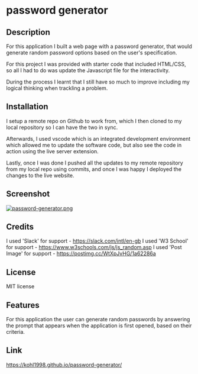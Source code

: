 # password generator

## Description

For this application I built a web page with a password generator, that would generate random password options based on the user's specification. 

For this project I was provided with starter code that included HTML/CSS, so all I had to do was update the Javascript file for the interactivity. 

During the process I learnt that I still have so much to improve including my logical thinking when trackling a problem. 

## Installation

I setup a remote repo on Github to work from, which I then cloned to my local repository so I can have the two in sync. 

Afterwards, I used vscode which is an integrated development environment which allowed me to update the software code, but also see the code in action using the live server extension. 

Lastly, once I was done I pushed all the updates to my remote repository from my local repo using commits, and once I was happy I deployed the changes to the live website.

## Screenshot 

[![password-generator.png](https://i.postimg.cc/gkPxQcyT/password-generator.png)](https://postimg.cc/WtXpJvHG)

## Credits

I used 'Slack' for support - https://slack.com/intl/en-gb
I used 'W3 School' for support - https://www.w3schools.com/js/js_random.asp
I used 'Post Image' for support - https://postimg.cc/WtXpJvHG/1a62286a

## License

MIT license

## Features

For this application the user can generate random passwords by answering the prompt that appears when the application is first opened, based on their criteria. 

## Link

https://kohl1998.github.io/password-generator/
